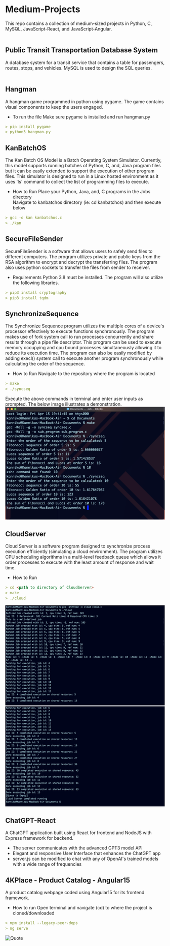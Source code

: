 # Medium-Projects
This repo contains a collection of medium-sized projects in Python, C, MySQL, JavaScript-React, and JavaScript-Angular.
<br />
<br />
## Public Transit Transportation Database System
A database system for a transit service that contains a table for passengers, routes, stops, and vehicles. MySQL is used to design the SQL queries.
<br />
<br />
## Hangman
A hangman game programmed in python using pygame. The game contains visual components to keep the users engaged.
- To run the file
Make sure pygame is installed and run hangman.py <br />
```md
> pip install pygame
> python3 hangman.py
```
## KanBatchOS 
The Kan Batch OS Model is a Batch Operating System Simulator. Currently, this model supports running batches of Python, C, and, Java program files but it can be easily extended to support the execution of other program files. This simulator is designed to run in a Linux hosted environment as it uses 'ls' command to collect the list of programming files to execute. <br />

- How to Run
Place your Python, Java, and, C programs in the Jobs directory <br />
Navigate to kanbatchos directory (ie: cd kanbatchos) and then execute below <br />
```md
> gcc -o kan kanbatchos.c
> ./kan 
```

## SecureFileSender 
SecureFileSender is a software that allows users to safely send files to different computers. The program utilizes private and public keys from the RSA algorithm to encrypt and decrypt the transferring files. The program also uses python sockets to transfer the files from sender to receiver.

- Requirements
Python 3.8 must be installed. The program will also utilize the following libraries.
```md
> pip3 install cryptography
> pip3 install tqdm
```
## SynchronizeSequence
The Synchronize Sequence program utilizes the multiple cores of a device's processor effectively to execute functions synchronously. The program makes use of fork system call to run processes concurrently and share results through a pipe file descriptor. This program can be used to execute memory occupying and cpu bound processes simultaneously allowing it to reduce its execution time. The program can also be easily modified by adding execl() system call to execute another program synchronously while calculating the order of the sequence. 

- How to Run
Navigate to the repository where the program is located
```md
> make
> ./syncseq
```
Execute the above commands in terminal and enter user inputs as prompted. The below image illustrates a demonstration. <br />
![Quote](https://raw.githubusercontent.com/kannikakabilar/Medium-Projects/main/SynchronizeSequence/Screen%20Shot%202022-04-15%20at%207.46.52%20PM.png)

## CloudServer 
Cloud Server is a software program designed to synchronize process execution efficiently (simulating a cloud environment). The program utilizes CPU scheduling algorithms in a multi-level feedback queue which allows it order processes to execute with the least amount of response and wait time. <br />

- How to Run
```md
> cd <path to directory of CloudServer>
> make
> ./cloud
```
![Quote](https://github.com/kannikakabilar/Medium-Projects/blob/main/CloudServer/cloud_demo1.png)
![Quote](https://github.com/kannikakabilar/Medium-Projects/blob/main/CloudServer/cloud_demo2.png)

## ChatGPT-React
A ChatGPT application built using React for frontend and NodeJS with Express framework for backend.
- The server communicates with the advanced GPT3 model API
- Elegant and responsive User Interface that enhances the ChatGPT app
- server.js can be modified to chat with any of OpenAI's trained models with a wide range of frequencies

## 4KPlace - Product Catalog - Angular15
A product catalog webpage coded using Angular15 for its frontend framework. 
- How to run
Open terminal and navigate (cd) to where the project is cloned/downloaded
```md
> npm install --legacy-peer-deps
> ng serve
```
![Quote](https://github.com/kannikakabilar/Medium-Projects/blob/main/4KPlace-ProductCatalog/Screen%20Shot%202023-02-26%20at%205.20.48%20PM.png)
